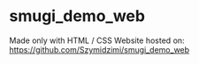 # smugi_demo_web
Made only with HTML / CSS
Website hosted on: https://github.com/Szymidzimi/smugi_demo_web
